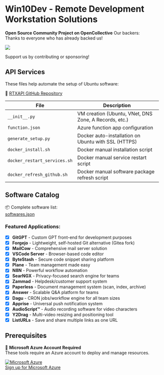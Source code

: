# Win10Dev - Remote Development Workstation Solutions

**Open Source Community Project on OpenCollective**
Our backers:  
Thanks to everyone who has already backed us!

<a href="https://opencollective.com/songdropnet#backers">
  <img src="https://opencollective.com/songdropnet/backers.svg?width=890" />
</a>

Support us by contributing or sponsoring!

## API Services

These files help automate the setup of Ubuntu software:

🔗 [RTXAPI GitHub Repository](https://github.com/SongDrop/rtxapi)

| File | Description |
|------|-------------|
| `__init__.py` | VM creation (Ubuntu, VNet, DNS Zone, A Records, etc.) |
| `function.json` | Azure function app configuration |
| `generate_setup.py` | Docker auto-installation on Ubuntu with SSL (HTTPS) |
| `docker_install.sh` | Docker manual installation script |
| `docker_restart_services.sh` | Docker manual service restart script |
| `docker_refresh_github.sh` | Docker manual software package refresh script |

## Software Catalog

📦 Complete software list:  
[softwares.json](https://github.com/SongDrop/win10dev/blob/main/softwares.json)

### Featured Applications:

- [x] **GitGPT** - Custom GPT front-end for development purposes
- [x] **Forgejo** - Lightweight, self-hosted Git alternative (Gitea fork)
- [x] **MailCow** - Comprehensive mail server solution
- [x] **VSCode Server** - Browser-based code editor
- [x] **ByteStash** - Secure code snippet sharing platform
- [x] **Plane** - Team management made easy
- [x] **N8N** - Powerful workflow automation
- [x] **SearNGX** - Privacy-focused search engine for teams
- [x] **Zammad** - Helpdesk/customer support system
- [x] **Paperless** - Document management system (scan, index, archive)
- [x] **Answer** - Scalable Q&A platform for teams
- [x] **Dagu** - CRON jobs/workflow engine for all team sizes
- [x] **Apprise** - Universal push notification system
- [x] **AudioScript™️** - Audio recording software for video characters
- [x] **Y2Drag** - Multi-video resizing and positioning tool
- [x] **ListURLs** - Save and share multiple links as one URL

## Prerequisites  

🔹 **Microsoft Azure Account Required**  
These tools require an Azure account to deploy and manage resources.  

[![Microsoft Azure](https://i.postimg.cc/XYywKvdC/azure.png)](https://portal.startups.microsoft.com/signup)  
[Sign up for Microsoft Azure](https://portal.startups.microsoft.com/signup)  
